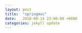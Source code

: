 ```yaml
---
layout: post
title:  "springmvc"
date:   2018-09-14 23:00:00 +0800
categories: jekyll update
---
```


















